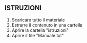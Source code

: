 ## ISTRUZIONI

1) Scaricare tutto il materiale
2) Estrarre il contenuto in una cartella
3) Aprire la cartella "istruzioni"
4) Aprire il file "Manuale.txt"
